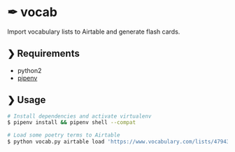 # ✒︎ vocab
Import vocabulary lists to Airtable and generate flash cards.

## ❯ Requirements
- python2
- [pipenv](https://github.com/kennethreitz/pipenv)

## ❯ Usage
```bash
# Install dependencies and activate virtualenv
$ pipenv install && pipenv shell --compat

# Load some poetry terms to Airtable
$ python vocab.py airtable load 'https://www.vocabulary.com/lists/479437' <airtable-base-endpoint> <airtable-api-key>
```
